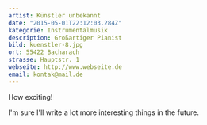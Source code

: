 ```yaml
---
artist: Künstler unbekannt
date: "2015-05-01T22:12:03.284Z"
kategorie: Instrumentalmusik
description: Großartiger Pianist
bild: kuenstler-8.jpg
ort: 55422 Bacharach
strasse: Hauptstr. 1
webseite: http://www.webseite.de
email: kontak@mail.de
---
```


How exciting!

I'm sure I'll write a lot more interesting things in the future.


    

